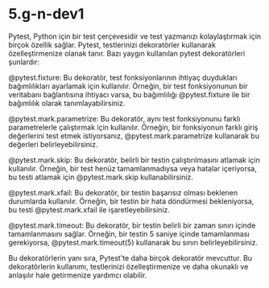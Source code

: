 # 5.g-n-dev1

Pytest, Python için bir test çerçevesidir ve test yazmanızı kolaylaştırmak için birçok özellik sağlar. Pytest, testlerinizi dekoratörler kullanarak özelleştirmenize olanak tanır. Bazı yaygın kullanılan pytest dekoratörleri şunlardır:

@pytest.fixture: Bu dekoratör, test fonksiyonlarının ihtiyaç duydukları bağımlılıkları ayarlamak için kullanılır. Örneğin, bir test fonksiyonunun bir veritabanı bağlantısına ihtiyacı varsa, bu bağımlılığı @pytest.fixture ile bir bağımlılık olarak tanımlayabilirsiniz.

@pytest.mark.parametrize: Bu dekoratör, aynı test fonksiyonunu farklı parametrelerle çalıştırmak için kullanılır. Örneğin, bir fonksiyonun farklı giriş değerlerini test etmek istiyorsanız, @pytest.mark.parametrize kullanarak bu değerleri belirleyebilirsiniz.

@pytest.mark.skip: Bu dekoratör, belirli bir testin çalıştırılmasını atlamak için kullanılır. Örneğin, bir test henüz tamamlanmadıysa veya hatalar içeriyorsa, bu testi atlamak için @pytest.mark.skip kullanabilirsiniz.

@pytest.mark.xfail: Bu dekoratör, bir testin başarısız olması beklenen durumlarda kullanılır. Örneğin, bir testin bir hata döndürmesi bekleniyorsa, bu testi @pytest.mark.xfail ile işaretleyebilirsiniz.

@pytest.mark.timeout: Bu dekoratör, bir testin belirli bir zaman sınırı içinde tamamlanmasını sağlar. Örneğin, bir testin 5 saniye içinde tamamlanması gerekiyorsa, @pytest.mark.timeout(5) kullanarak bu sınırı belirleyebilirsiniz.

Bu dekoratörlerin yanı sıra, Pytest'te daha birçok dekoratör mevcuttur. Bu dekoratörlerin kullanımı, testlerinizi özelleştirmenize ve daha okunaklı ve anlaşılır hale getirmenize yardımcı olabilir.
